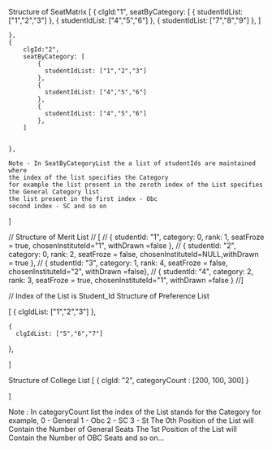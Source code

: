 Structure of SeatMatrix
 [
    { 
        clgId:"1",
        seatByCategory: [
            {
              studentIdList: ["1","2","3"]
            },
            {
              studentIdList: ["4","5","6"]
            },
            {
              studentIdList: ["7","8","9"]
            },
        ]


    },
    { 
        clgId:"2",
        seatByCategory: [
            {
              studentIdList: ["1","2","3"]
            },
            {
              studentIdList: ["4","5","6"]
            },
            {
              studentIdList: ["4","5","6"]
            },
        ]


    },  

    Note - In SeatByCategoryList the a list of studentIds are maintained where
    the index of the list specifies the Category
    for example the list present in the zeroth index of the List specifies the General Category list
    the list present in the first index - Obc
    second index - SC and so on
    
]  



  // Structure of Merit List
  // [
    // { studentId: "1", category: 0, rank: 1, seatFroze = true, chosenInstituteId="1",
     withDrawn =false }, 
    // { studentId: "2", category: 0, rank: 2, seatFroze = false, chosenInstituteId=NULL,withDrawn = true },
    // { studentId: "3", category: 1, rank: 4, seatFroze = false, chosenInstituteId="2", withDrawn =false},
    // { studentId: "4", category: 2, rank: 3, seatFroze = true, chosenInstituteId="1", withDrawn =false }
  //]  




// Index of the List is Student_Id
Structure of Preference List

[
   {
      clgIdList: ["1","2","3"]
   },

    {
      clgIdList: ["5","6","7"]
   },

]




Structure of College List
[
  {
    clgId: "2",
    categoryCount : [200, 100, 300]
  }

]

Note : In categoryCount list the index of the List stands for the Category 
for example, 0 - General
             1 - Obc
             2 - SC
             3 - St
             The 0th Position of the List will Contain the Number of General Seats
             The 1st Position of the List will Contain the Number of OBC Seats
             and so on...

